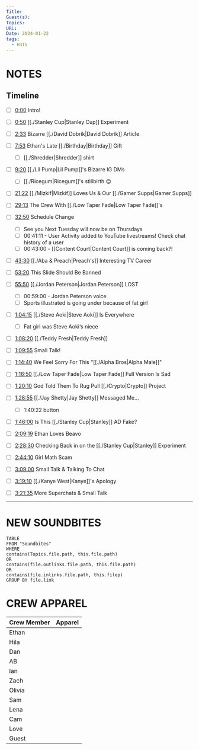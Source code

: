 ```yaml
---
Title: 
Guest(s): 
Topics: 
URL: 
Date: 2024-01-22
tags:
  - H3TV
---
```

# NOTES

## Timeline
- [ ] [0:00](https://www.youtube.com/watch?v=65BnjSw3EEQ&t=0s) Intro!
- [ ] [0:50](https://www.youtube.com/watch?v=65BnjSw3EEQ&t=50s) [[./Stanley Cup|Stanley Cup]] Experiment
- [ ] [2:33](https://www.youtube.com/watch?v=65BnjSw3EEQ&t=153s) Bizarre [[./David Dobrik|David Dobrik]] Article
- [ ] [7:53](https://www.youtube.com/watch?v=65BnjSw3EEQ&t=473s) Ethan's Late [[./Birthday|Birthday]] Gift
	- [ ] [[./Shredder|Shredder]] shirt
- [ ] [9:20](https://www.youtube.com/watch?v=65BnjSw3EEQ&t=560s) [[./Lil Pump|Lil Pump]]'s Bizarre IG DMs
	- [ ] [[./Ricegum|Ricegum]]'s stillbirth 😔
- [ ] [21:22](https://www.youtube.com/watch?v=65BnjSw3EEQ&t=1282s) [[./Mizkif|Mizkif]] Loves Us & Our [[./Gamer Supps|Gamer Supps]]
- [ ] [29:13](https://www.youtube.com/watch?v=65BnjSw3EEQ&t=1753s) The Crew With [[./Low Taper Fade|Low Taper Fade]]'s
- [ ] [32:50](https://www.youtube.com/watch?v=65BnjSw3EEQ&t=1970s) Schedule Change
	- [ ] See you Next Tuesday will now be on Thursdays
	- [ ] 00:41:11 - User Activity added to YouTube livestreams! Check chat history of a user
	- [ ] 00:43:00 - [[Content Court|Content Court]] is coming back?!
- [ ] [43:30](https://www.youtube.com/watch?v=65BnjSw3EEQ&t=2610s) [[./Aba & Preach|Preach's]] Interesting TV Career 
- [ ] [53:20](https://www.youtube.com/watch?v=65BnjSw3EEQ&t=3200s) This Slide Should Be Banned
- [ ] [55:50](https://www.youtube.com/watch?v=65BnjSw3EEQ&t=3350s) [[./Jordan Peterson|Jordan Peterson]] LOST
	- [ ] 00:59:00 - Jordan Peterson voice
	- [ ] Sports illustrated is going under because of fat girl
- [ ] [1:04:15](https://www.youtube.com/watch?v=65BnjSw3EEQ&t=3855s) [[./Steve Aoki|Steve Aoki]] Is Everywhere
	- [ ] Fat girl was Steve Aoki‘s niece
- [ ] [1:08:20](https://www.youtube.com/watch?v=65BnjSw3EEQ&t=4100s) [[./Teddy Fresh|Teddy Fresh]]
- [ ] [1:09:55](https://www.youtube.com/watch?v=65BnjSw3EEQ&t=4195s) Small Talk!
- [ ] [1:14:40](https://www.youtube.com/watch?v=65BnjSw3EEQ&t=4480s) We Feel Sorry For This "[[./Alpha Bros|Alpha Male]]"
- [ ] [1:16:50](https://www.youtube.com/watch?v=65BnjSw3EEQ&t=4610s) [[./Low Taper Fade|Low Taper Fade]] Full Version Is Sad
- [ ] [1:20:10](https://www.youtube.com/watch?v=65BnjSw3EEQ&t=4810s) God Told Them To Rug Pull [[./Crypto|Crypto]] Project
- [ ] [1:28:55](https://www.youtube.com/watch?v=65BnjSw3EEQ&t=5335s) [[./Jay Shetty|Jay Shetty]] Messaged Me...
	- [ ] 1:40:22 button
- [ ] [1:46:00](https://www.youtube.com/watch?v=65BnjSw3EEQ&t=6360s) Is This [[./Stanley Cup|Stanley]] AD Fake?
- [ ] [2:09:19](https://www.youtube.com/watch?v=65BnjSw3EEQ&t=7759s) Ethan Loves Beavo
- [ ] [2:28:30](https://www.youtube.com/watch?v=65BnjSw3EEQ&t=8910s) Checking Back in on the [[./Stanley Cup|Stanley]] Experiment
- [ ] [2:44:10](https://www.youtube.com/watch?v=65BnjSw3EEQ&t=9850s) Girl Math Scam
- [ ] [3:09:00](https://www.youtube.com/watch?v=65BnjSw3EEQ&t=11340s) Small Talk & Talking To Chat
- [ ] [3:19:10](https://www.youtube.com/watch?v=65BnjSw3EEQ&t=11950s) [[./Kanye West|Kanye]]'s Apology
- [ ] [3:21:35](https://www.youtube.com/watch?v=65BnjSw3EEQ&t=12095s) More Superchats & Small Talk


___
# NEW SOUNDBITES
``` dataview
TABLE
FROM "Soundbites"
WHERE 
contains(Topics.file.path, this.file.path) 
OR 
contains(file.outlinks.file.path, this.file.path)
OR
contains(file.inlinks.file.path, this.filep)
GROUP BY file.link
```

# CREW APPAREL

| Crew Member | Apparel |
| ----------- | ------- |
| Ethan       |         |
| Hila        |         |
| Dan         |         |
| AB          |         |
| Ian         |         |
| Zach        |         |
| Olivia      |         |
| Sam         |         |
| Lena        |         |
| Cam         |         |
| Love        |         |
| Guest       |         |